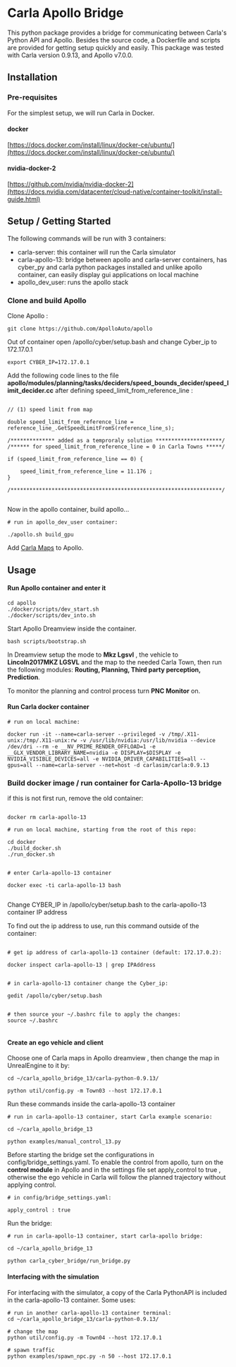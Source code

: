 # Carla Apollo Bridge

This python package provides a bridge for communicating between Carla's Python API and Apollo.  Besides the source code, a Dockerfile and scripts are provided for getting setup quickly and easily.  This package was tested with Carla version 0.9.13, and Apollo v7.0.0.


## Installation

### Pre-requisites

For the simplest setup, we will run Carla in Docker. 

#### docker

[https://docs.docker.com/install/linux/docker-ce/ubuntu/](https://docs.docker.com/install/linux/docker-ce/ubuntu/)

#### nvidia-docker-2

[https://github.com/nvidia/nvidia-docker-2](https://docs.nvidia.com/datacenter/cloud-native/container-toolkit/install-guide.html)

## Setup / Getting Started

The following commands will be run with 3 containers:

- carla-server: this container will run the Carla simulator
- carla-apollo-13: bridge between apollo and carla-server containers, has cyber_py and carla python packages installed and unlike apollo container, can easily display gui applications on local machine
- apollo_dev_user: runs the apollo stack


### Clone and build Apollo

Clone Apollo : 

```
git clone https://github.com/ApolloAuto/apollo

```

Out of container open /apollo/cyber/setup.bash and change Cyber_ip to 172.17.0.1

```
export CYBER_IP=172.17.0.1

```

Add the following code lines to the file **apollo/modules/planning/tasks/deciders/speed\_bounds\_decider/speed\_limit\_decider.cc** after defining speed\_limit\_from\_reference\_line :

```

// (1) speed limit from map

double speed_limit_from_reference_line = reference_line_.GetSpeedLimitFromS(reference_line_s);

/************** added as a temproraly solution *********************/
/****** for speed_limit_from_reference_line = 0 in Carla Towns *****/

if (speed_limit_from_reference_line == 0) {

	speed_limit_from_reference_line = 11.176 ;
}

/*******************************************************************/
     
```
Now in the apollo container, build apollo...
```
# run in apollo_dev_user container:

./apollo.sh build_gpu
```

Add [Carla Maps](https://github.com/MaisJamal/Carla_Towns-Apollo_maps) to Apollo.



## Usage

#### Run Apollo container and enter it

```
cd apollo
./docker/scripts/dev_start.sh
./docker/scripts/dev_into.sh

```

Start Apollo Dreamview inside the container. 

```
bash scripts/bootstrap.sh

```

In Dreamview setup the mode to **Mkz Lgsvl** , the vehicle to **Lincoln2017MKZ LGSVL** and the map to the needed Carla Town, then run the following modules: **Routing, Planning, Third party perception, Prediction**.

To monitor the planning and control process turn **PNC Monitor** on.

#### Run Carla docker container 

```
# run on local machine:

docker run -it --name=carla-server --privileged -v /tmp/.X11-unix:/tmp/.X11-unix:rw -v /usr/lib/nvidia:/usr/lib/nvidia --device /dev/dri --rm -e __NV_PRIME_RENDER_OFFLOAD=1 -e __GLX_VENDOR_LIBRARY_NAME=nvidia -e DISPLAY=$DISPLAY -e NVIDIA_VISIBLE_DEVICES=all -e NVIDIA_DRIVER_CAPABILITIES=all --gpus=all --name=carla-server --net=host -d carlasim/carla:0.9.13
```


### Build docker image / run container for Carla-Apollo-13 bridge

if this is not first run, remove the old container:
```

docker rm carla-apollo-13

```

```
# run on local machine, starting from the root of this repo:

cd docker
./build_docker.sh
./run_docker.sh


# enter Carla-apollo-13 container

docker exec -ti carla-apollo-13 bash


```

Change CYBER_IP in /apollo/cyber/setup.bash to the carla-apollo-13 container IP address

To find out the ip address to use, run this command outside of the container:

```

# get ip address of carla-apollo-13 container (default: 172.17.0.2):

docker inspect carla-apollo-13 | grep IPAddress


# in carla-apollo-13 container change the Cyber_ip:

gedit /apollo/cyber/setup.bash


# then source your ~/.bashrc file to apply the changes:
source ~/.bashrc


```


#### Create an ego vehicle and client

Choose one of Carla maps in Apollo dreamview , then change the map in UnrealEngine to it by:

```
cd ~/carla_apollo_bridge_13/carla-python-0.9.13/

python util/config.py -m Town03 --host 172.17.0.1

```

Run these commands inside the carla-apollo-13 container

```
# run in carla-apollo-13 container, start Carla example scenario:

cd ~/carla_apollo_bridge_13

python examples/manual_control_13.py 

```

Before starting the bridge set the configurations in config/bridge\_settings.yaml. To enable the control from apollo, turn on the **control module** in Apollo and in the settings file set apply\_control to true , otherwise the ego vehicle in Carla will follow the planned trajectory without applying control.

```
# in config/bridge_settings.yaml: 

apply_control : true

```

Run the bridge:

```
# run in carla-apollo-13 container, start carla-apollo bridge:

cd ~/carla_apollo_bridge_13

python carla_cyber_bridge/run_bridge.py

```

#### Interfacing with the simulation

For interfacing with the simulator, a copy of the Carla PythonAPI is included in the carla-apollo-13 container.  Some uses:

```
# run in another carla-apollo-13 container terminal:
cd ~/carla_apollo_bridge_13/carla-python-0.9.13/

# change the map
python util/config.py -m Town04 --host 172.17.0.1

# spawn traffic
python examples/spawn_npc.py -n 50 --host 172.17.0.1

```

